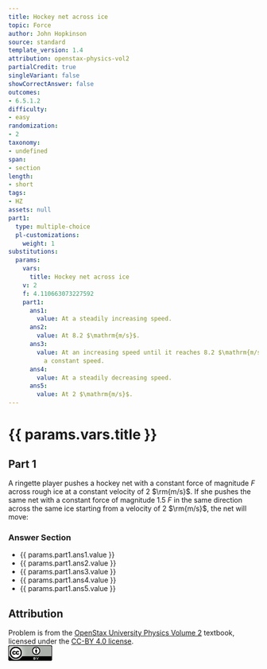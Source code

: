 ```yaml
---
title: Hockey net across ice
topic: Force
author: John Hopkinson
source: standard
template_version: 1.4
attribution: openstax-physics-vol2
partialCredit: true
singleVariant: false
showCorrectAnswer: false
outcomes:
- 6.5.1.2
difficulty:
- easy
randomization:
- 2
taxonomy:
- undefined
span:
- section
length:
- short
tags:
- HZ
assets: null
part1:
  type: multiple-choice
  pl-customizations:
    weight: 1
substitutions:
  params:
    vars:
      title: Hockey net across ice
    v: 2
    f: 4.110663073227592
    part1:
      ans1:
        value: At a steadily increasing speed.
      ans2:
        value: At 8.2 $\mathrm{m/s}$.
      ans3:
        value: At an increasing speed until it reaches 8.2 $\mathrm{m/s}$ then at
          a constant speed.
      ans4:
        value: At a steadily decreasing speed.
      ans5:
        value: At 2 $\mathrm{m/s}$.
---
```

# {{ params.vars.title }}

## Part 1

A ringette player pushes a hockey net with a constant force of magnitude $F$ across rough ice at a constant velocity of 2 $\rm{m/s}$. If she pushes the same net with a constant force of magnitude 1.5 $F$ in the same direction across the same ice starting from a velocity of 2 $\rm{m/s}$, the net will move:

### Answer Section

- {{ params.part1.ans1.value }}
- {{ params.part1.ans2.value }}
- {{ params.part1.ans3.value }}
- {{ params.part1.ans4.value }}
- {{ params.part1.ans5.value }}

## Attribution

Problem is from the [OpenStax University Physics Volume 2](https://openstax.org/details/books/university-physics-volume-2) textbook, licensed under the [CC-BY 4.0 license](https://creativecommons.org/licenses/by/4.0/).<br>![Image representing the Creative Commons 4.0 BY license.](https://raw.githubusercontent.com/firasm/bits/master/by.png)